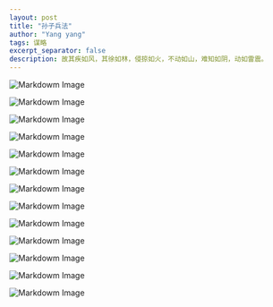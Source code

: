 ```yaml
---
layout: post
title: "孙子兵法"
author: "Yang yang"
tags: 谋略
excerpt_separator: false
description: 故其疾如风，其徐如林，侵掠如火，不动如山，难知如阴，动如雷震。
---
```



<!-- ![Markdowm Image](/assets/resource/The_Art_of_War/image_1.png) -->
![Markdowm Image](https://raw.githubusercontent.com/yang-yang-o-o/Reading/main/assets/resource/The_Art_of_War/image_1.png)
<!-- ![Markdowm Image](/assets/resource/The_Art_of_War/image_2.png) -->
![Markdowm Image](https://raw.githubusercontent.com/yang-yang-o-o/Reading/main/assets/resource/The_Art_of_War/image_2.png)
<!-- ![Markdowm Image](/assets/resource/The_Art_of_War/image_3.png) -->
![Markdowm Image](https://raw.githubusercontent.com/yang-yang-o-o/Reading/main/assets/resource/The_Art_of_War/image_3.png)
<!-- ![Markdowm Image](/assets/resource/The_Art_of_War/image_4.png) -->
![Markdowm Image](https://raw.githubusercontent.com/yang-yang-o-o/Reading/main/assets/resource/The_Art_of_War/image_4.png)
<!-- ![Markdowm Image](/assets/resource/The_Art_of_War/image_5.png) -->
![Markdowm Image](https://raw.githubusercontent.com/yang-yang-o-o/Reading/main/assets/resource/The_Art_of_War/image_5.png)
<!-- ![Markdowm Image](/assets/resource/The_Art_of_War/image_6.png) -->
![Markdowm Image](https://raw.githubusercontent.com/yang-yang-o-o/Reading/main/assets/resource/The_Art_of_War/image_6.png)
<!-- ![Markdowm Image](/assets/resource/The_Art_of_War/image_7.png) -->
![Markdowm Image](https://raw.githubusercontent.com/yang-yang-o-o/Reading/main/assets/resource/The_Art_of_War/image_7.png)
<!-- ![Markdowm Image](/assets/resource/The_Art_of_War/image_8.png) -->
![Markdowm Image](https://raw.githubusercontent.com/yang-yang-o-o/Reading/main/assets/resource/The_Art_of_War/image_8.png)
<!-- ![Markdowm Image](/assets/resource/The_Art_of_War/image_9.png) -->
![Markdowm Image](https://raw.githubusercontent.com/yang-yang-o-o/Reading/main/assets/resource/The_Art_of_War/image_9.png)
<!-- ![Markdowm Image](/assets/resource/The_Art_of_War/image_10.png) -->
![Markdowm Image](https://raw.githubusercontent.com/yang-yang-o-o/Reading/main/assets/resource/The_Art_of_War/image_10.png)
<!-- ![Markdowm Image](/assets/resource/The_Art_of_War/image_11.png) -->
![Markdowm Image](https://raw.githubusercontent.com/yang-yang-o-o/Reading/main/assets/resource/The_Art_of_War/image_11.png)
<!-- ![Markdowm Image](/assets/resource/The_Art_of_War/image_12.png) -->
![Markdowm Image](https://raw.githubusercontent.com/yang-yang-o-o/Reading/main/assets/resource/The_Art_of_War/image_12.png)
<!-- ![Markdowm Image](/assets/resource/The_Art_of_War/image_13.png) -->
![Markdowm Image](https://raw.githubusercontent.com/yang-yang-o-o/Reading/main/assets/resource/The_Art_of_War/image_13.png)

<!-- <embed src="https://raw.githubusercontent.com/yang-yang-o-o/Reading/main/assets/resource/The_Art_of_War/mobile-aloha.pdf"
type="application/pdf"  width="800px" height="2400px">

<a href="https://raw.githubusercontent.com/yang-yang-o-o/Reading/main/assets/resource/The_Art_of_War/mobile-aloha.pdf" target="_blank">PDF.</a>

<iframe src="https://raw.githubusercontent.com/yang-yang-o-o/Reading/main/assets/resource/The_Art_of_War/mobile-aloha.pdf"
 width="800px" height="2400px"></iframe>

<object data="https://raw.githubusercontent.com/yang-yang-o-o/Reading/main/assets/resource/The_Art_of_War/mobile-aloha.pdf"
type="application/pdf" width="800px" height="2400px"></object> -->
